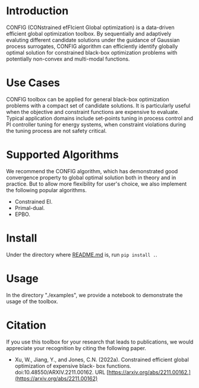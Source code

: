 # Introduction
 CONFIG (CONstrained efFIcient Global optimization) is a data-driven efficient global optimization toolbox. 
 By sequentially and adaptively evaluting different candidate solutions under the guidance of Gaussian process surrogates, 
 CONFIG algorithm can efficiently identify globally optimal solution for
 constrained black-box optimization problems with potentially non-convex and multi-modal
 functions.

# Use Cases
CONFIG toolbox can be applied for general black-box optimization problems with
a compact set of candidate solutions. It is particularly useful when the objective
and constraint functions are expensive to evaluate. 
Typical application domains include set-points tuning in process control and PI
controller tuning for energy systems, when constraint violations during the
tuning process are not safety critical.

# Supported Algorithms
We recommend the CONFIG algorithm, which has demonstrated 
good convergence property to global optimal solution both in theory and in
practice. But to allow more flexibility for user's choice, we also implement the
following popular algorithms.
* Constrained EI.
* Primal-dual.
* EPBO.

# Install
Under the directory where [README.md](./README.md) is, run `pip install .`. 

# Usage
In the directory "./examples", we provide a notebook to demonstrate the usage of the toolbox. 

# Citation
If you use this toolbox for your research that leads to publications, we would
appreciate your recognition by citing the following paper. 
* Xu, W., Jiang, Y., and Jones, C.N. (2022a). Constrained efficient global optimization of expensive black-
box functions. doi:10.48550/ARXIV.2211.00162. URL [https://arxiv.org/abs/2211.00162.](https://arxiv.org/abs/2211.00162)


